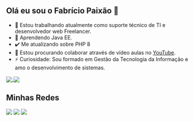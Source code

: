 ## Olá eu sou o Fabrício Paixão 👋

- 🔭 Estou trabalhando atualmente como suporte técnico de TI e desenvolvedor web Freelancer. 
- 🌱 Aprendendo Java EE.
- ✔️ Me atualizando sobre PHP 8
- 👯 Estou procurando colaborar através de vídeo aulas no <a href="https://youtube.com/fabriciopaixao">YouTube</a>.
- ⚡ Curiosidade: Sou formado em Gestão da Tecnologia da Informação e amo o desenvolvimento de sistemas.
<div>
  <a href="https://github.com/anuraghazra/github-readme-stats">
    <img align="center" src="https://github-readme-stats.vercel.app/api?username=ftptiago&show_icons=true&include_all_commits=true&theme=onedark" />
    <img align="center" src="https://github-readme-stats.vercel.app/api/top-langs/?username=ftptiago&layout=compact&langs_count=8&theme=onedark" />
  </a>
</div>

## Minhas Redes

<div>
  <a href="https://br.linkedin.com/in/fabriciopaixao" alt="Linkedin - Fabrício Paixão"><img src="https://img.shields.io/badge/LinkedIn-0077B5?style=for-the-badge&logo=linkedin&logoColor=white"></a>
  <a href="https://youtube.com/fabriciopaixao" alt="Canal YouTube - Fabrício Paixão"><img src="https://img.shields.io/badge/YouTube-FF0000?style=for-the-badge&logo=youtube&logoColor=white"/></a>
  <a href="https://discord.gg/zvUwpyvfnE" alt="Discord - Fabrício Paixão HD"><img src="https://img.shields.io/badge/Discord-7289DA?style=for-the-badge&logo=discord&logoColor=white"/></a>
</div>
